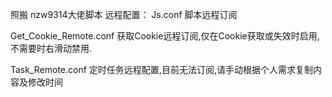 照搬 nzw9314大佬脚本
远程配置：
Js.conf 脚本远程订阅

Get_Cookie_Remote.conf 获取Cookie远程订阅,仅在Cookie获取或失效时启用,不需要时右滑动禁用.

Task_Remote.conf 定时任务远程配置,目前无法订阅,请手动根据个人需求复制内容及修改时间
